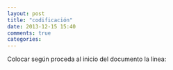 ```yaml
---
layout: post
title: "codificación"
date: 2013-12-15 15:40
comments: true
categories: 
---
```

Colocar según proceda al inicio del documento la linea:

<meta http-equiv="Content-Type" content="text/html; charset=UTF-8" />

<meta http-equiv="Content-Type" content="text/html; charset=ISO-8859-1" />

